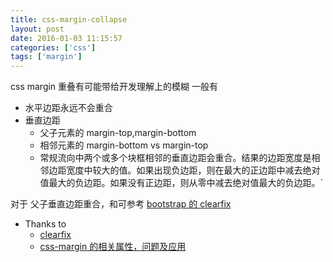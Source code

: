 ```yaml
---
title: css-margin-collapse
layout: post
date: 2016-01-03 11:15:57
categories: ['css']
tags: ['margin']
---
```


css margin 重叠有可能带给开发理解上的模糊
一般有
 - 水平边距永远不会重合
 - 垂直边距
   - 父子元素的 margin-top,margin-bottom
   - 相邻元素的 margin-bottom vs margin-top
   * 常规流向中两个或多个块框相邻的垂直边距会重合。结果的边距宽度是相邻边距宽度中较大的值。如果出现负边距，则在最大的正边距中减去绝对值最大的负边距。如果没有正边距，则从零中减去绝对值最大的负边距。`

对于 父子垂直边距重合，和可参考 [bootstrap 的 clearfix](http://getbootstrap.com/css/#helper-classes-clearfix)

- Thanks to
  - [clearfix](http://haoduoshipin.com/v/166)
  - [css-margin 的相关属性，问题及应用](http://www.zhangxinxu.com/wordpress/2009/08/css-margin%E7%9A%84%E7%9B%B8%E5%85%B3%E5%B1%9E%E6%80%A7%EF%BC%8C%E9%97%AE%E9%A2%98%E5%8F%8A%E5%BA%94%E7%94%A8/)
